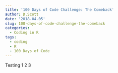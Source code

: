 ```yaml
---
title: '100 Days of Code Challenge: The Comeback'
author: D.Scott
date: '2018-04-05'
slug: 100-days-of-code-challenge-the-comeback
categories:
  - Coding in R
tags:
  - coding
  - R
  - 100 Days of Code
---
```

Testing 1 2 3 